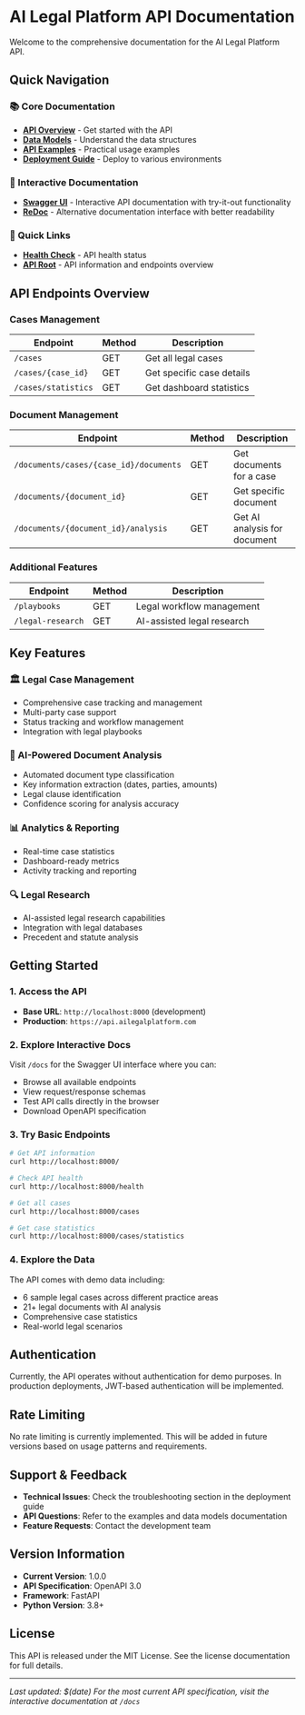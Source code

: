 # AI Legal Platform API Documentation

Welcome to the comprehensive documentation for the AI Legal Platform API.

## Quick Navigation

### 📚 Core Documentation
- **[API Overview](README.md)** - Get started with the API
- **[Data Models](data-models.md)** - Understand the data structures
- **[API Examples](api-examples.md)** - Practical usage examples
- **[Deployment Guide](deployment.md)** - Deploy to various environments

### 🚀 Interactive Documentation
- **[Swagger UI](/docs)** - Interactive API documentation with try-it-out functionality
- **[ReDoc](/redoc)** - Alternative documentation interface with better readability

### 🔗 Quick Links
- **[Health Check](/health)** - API health status
- **[API Root](/)** - API information and endpoints overview

## API Endpoints Overview

### Cases Management
| Endpoint | Method | Description |
|----------|--------|-------------|
| `/cases` | GET | Get all legal cases |
| `/cases/{case_id}` | GET | Get specific case details |
| `/cases/statistics` | GET | Get dashboard statistics |

### Document Management
| Endpoint | Method | Description |
|----------|--------|-------------|
| `/documents/cases/{case_id}/documents` | GET | Get documents for a case |
| `/documents/{document_id}` | GET | Get specific document |
| `/documents/{document_id}/analysis` | GET | Get AI analysis for document |

### Additional Features
| Endpoint | Method | Description |
|----------|--------|-------------|
| `/playbooks` | GET | Legal workflow management |
| `/legal-research` | GET | AI-assisted legal research |

## Key Features

### 🏛️ Legal Case Management
- Comprehensive case tracking and management
- Multi-party case support
- Status tracking and workflow management
- Integration with legal playbooks

### 📄 AI-Powered Document Analysis
- Automated document type classification
- Key information extraction (dates, parties, amounts)
- Legal clause identification
- Confidence scoring for analysis accuracy

### 📊 Analytics & Reporting
- Real-time case statistics
- Dashboard-ready metrics
- Activity tracking and reporting

### 🔍 Legal Research
- AI-assisted legal research capabilities
- Integration with legal databases
- Precedent and statute analysis

## Getting Started

### 1. Access the API
- **Base URL**: `http://localhost:8000` (development)
- **Production**: `https://api.ailegalplatform.com`

### 2. Explore Interactive Docs
Visit `/docs` for the Swagger UI interface where you can:
- Browse all available endpoints
- View request/response schemas
- Test API calls directly in the browser
- Download OpenAPI specification

### 3. Try Basic Endpoints

```bash
# Get API information
curl http://localhost:8000/

# Check API health
curl http://localhost:8000/health

# Get all cases
curl http://localhost:8000/cases

# Get case statistics
curl http://localhost:8000/cases/statistics
```

### 4. Explore the Data
The API comes with demo data including:
- 6 sample legal cases across different practice areas
- 21+ legal documents with AI analysis
- Comprehensive case statistics
- Real-world legal scenarios

## Authentication

Currently, the API operates without authentication for demo purposes. In production deployments, JWT-based authentication will be implemented.

## Rate Limiting

No rate limiting is currently implemented. This will be added in future versions based on usage patterns and requirements.

## Support & Feedback

- **Technical Issues**: Check the troubleshooting section in the deployment guide
- **API Questions**: Refer to the examples and data models documentation
- **Feature Requests**: Contact the development team

## Version Information

- **Current Version**: 1.0.0
- **API Specification**: OpenAPI 3.0
- **Framework**: FastAPI
- **Python Version**: 3.8+

## License

This API is released under the MIT License. See the license documentation for full details.

---

*Last updated: $(date)*
*For the most current API specification, visit the interactive documentation at `/docs`*